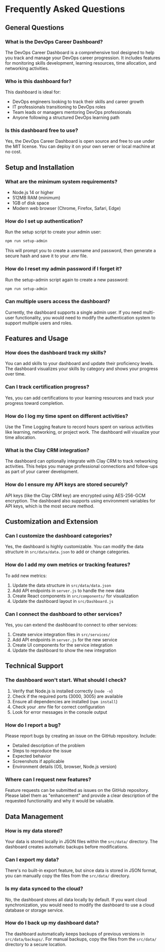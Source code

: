 # Frequently Asked Questions

## General Questions

### What is the DevOps Career Dashboard?

The DevOps Career Dashboard is a comprehensive tool designed to help you track and manage your DevOps career progression. It includes features for monitoring skills development, learning resources, time allocation, and networking activities.

### Who is this dashboard for?

This dashboard is ideal for:
- DevOps engineers looking to track their skills and career growth
- IT professionals transitioning to DevOps roles
- Team leads or managers mentoring DevOps professionals
- Anyone following a structured DevOps learning path

### Is this dashboard free to use?

Yes, the DevOps Career Dashboard is open source and free to use under the MIT license. You can deploy it on your own server or local machine at no cost.

## Setup and Installation

### What are the minimum system requirements?

- Node.js 14 or higher
- 512MB RAM (minimum)
- 1GB of disk space
- Modern web browser (Chrome, Firefox, Safari, Edge)

### How do I set up authentication?

Run the setup script to create your admin user:
```bash
npm run setup-admin
```

This will prompt you to create a username and password, then generate a secure hash and save it to your .env file.

### How do I reset my admin password if I forget it?

Run the setup-admin script again to create a new password:
```bash
npm run setup-admin
```

### Can multiple users access the dashboard?

Currently, the dashboard supports a single admin user. If you need multi-user functionality, you would need to modify the authentication system to support multiple users and roles.

## Features and Usage

### How does the dashboard track my skills?

You can add skills to your dashboard and update their proficiency levels. The dashboard visualizes your skills by category and shows your progress over time.

### Can I track certification progress?

Yes, you can add certifications to your learning resources and track your progress toward completion.

### How do I log my time spent on different activities?

Use the Time Logging feature to record hours spent on various activities like learning, networking, or project work. The dashboard will visualize your time allocation.

### What is the Clay CRM integration?

The dashboard can optionally integrate with Clay CRM to track networking activities. This helps you manage professional connections and follow-ups as part of your career development.

### How do I ensure my API keys are stored securely?

API keys (like the Clay CRM key) are encrypted using AES-256-GCM encryption. The dashboard also supports using environment variables for API keys, which is the most secure method.

## Customization and Extension

### Can I customize the dashboard categories?

Yes, the dashboard is highly customizable. You can modify the data structure in `src/data/data.json` to add or change categories.

### How do I add my own metrics or tracking features?

To add new metrics:
1. Update the data structure in `src/data/data.json`
2. Add API endpoints in `server.js` to handle the new data
3. Create React components in `src/components/` for visualization
4. Update the dashboard layout in `src/Dashboard.js`

### Can I connect the dashboard to other services?

Yes, you can extend the dashboard to connect to other services:
1. Create service integration files in `src/services/`
2. Add API endpoints in `server.js` for the new service
3. Create UI components for the service integration
4. Update the dashboard to show the new integration

## Technical Support

### The dashboard won't start. What should I check?

1. Verify that Node.js is installed correctly (`node -v`)
2. Check if the required ports (3000, 3005) are available
3. Ensure all dependencies are installed (`npm install`)
4. Check your .env file for correct configuration
5. Look for error messages in the console output

### How do I report a bug?

Please report bugs by creating an issue on the GitHub repository. Include:
- Detailed description of the problem
- Steps to reproduce the issue
- Expected behavior
- Screenshots if applicable
- Environment details (OS, browser, Node.js version)

### Where can I request new features?

Feature requests can be submitted as issues on the GitHub repository. Please label them as "enhancement" and provide a clear description of the requested functionality and why it would be valuable.

## Data Management

### How is my data stored?

Your data is stored locally in JSON files within the `src/data/` directory. The dashboard creates automatic backups before modifications.

### Can I export my data?

There's no built-in export feature, but since data is stored in JSON format, you can manually copy the files from the `src/data/` directory.

### Is my data synced to the cloud?

No, the dashboard stores all data locally by default. If you want cloud synchronization, you would need to modify the dashboard to use a cloud database or storage service.

### How do I back up my dashboard data?

The dashboard automatically keeps backups of previous versions in `src/data/backups/`. For manual backups, copy the files from the `src/data/` directory to a secure location.